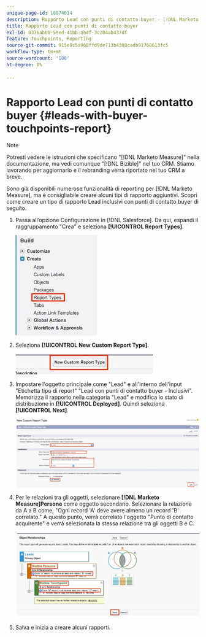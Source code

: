 ```yaml
---
unique-page-id: 18874614
description: Rapporto Lead con punti di contatto buyer - [!DNL Marketo Measure]
title: Rapporto Lead con punti di contatto buyer
exl-id: 0376abb0-5eed-41bb-ab4f-3c204ab437df
feature: Touchpoints, Reporting
source-git-commit: 915e9c5a968ffd9de713b4308cadb91768613fc5
workflow-type: tm+mt
source-wordcount: '188'
ht-degree: 0%

---
```


# Rapporto Lead con punti di contatto buyer {#leads-with-buyer-touchpoints-report}

>[!NOTE]
>
>Potresti vedere le istruzioni che specificano &quot;[!DNL Marketo Measure]&quot; nella documentazione, ma vedi comunque &quot;[!DNL Bizible]&quot; nel tuo CRM. Stiamo lavorando per aggiornarlo e il rebranding verrà riportato nel tuo CRM a breve.

Sono già disponibili numerose funzionalità di reporting per [!DNL Marketo Measure], ma è consigliabile creare alcuni tipi di rapporto aggiuntivi. Scopri come creare un tipo di rapporto Lead inclusivi con punti di contatto buyer di seguito.

1. Passa all’opzione Configurazione in [!DNL Salesforce]. Da qui, espandi il raggruppamento &quot;Crea&quot; e seleziona **[!UICONTROL Report Types]**.

   ![](assets/1.jpg)

1. Seleziona **[!UICONTROL New Custom Report Type]**.

   ![](assets/2.jpg)

1. Impostare l&#39;oggetto principale come &quot;Lead&quot; e all&#39;interno dell&#39;input &quot;Etichetta tipo di report&quot; &quot;Lead con punti di contatto buyer - Inclusivi&quot;. Memorizza il rapporto nella categoria &quot;Lead&quot; e modifica lo stato di distribuzione in **[!UICONTROL Deployed]**. Quindi seleziona **[!UICONTROL Next]**.

   ![](assets/3.jpg)

1. Per le relazioni tra gli oggetti, selezionare **[!DNL Marketo Measure]Persone** come oggetto secondario. Selezionare la relazione da A a B come, &quot;Ogni record &#39;A&#39; deve avere almeno un record &#39;B&#39; correlato.&quot; A questo punto, verrà correlato l&#39;oggetto &quot;Punto di contatto acquirente&quot; e verrà selezionata la stessa relazione tra gli oggetti B e C.

   ![](assets/4.jpg)

1. Salva e inizia a creare alcuni rapporti.
